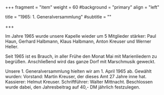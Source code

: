 +++
fragment = "item"
weight = 60
#background = "primary"
align = "left"

title = "1965: 1. Generalversammlung"
#subtitle = ""

+++

Im Jahre 1965 wurde unsere Kapelle wieder um 5 Mitglieder stärker: Paul Haun, Gerhard Halbmann, Klaus Halbmann,
Anton Kreuser und Werner Heller.

 

Seit 1965 ist es Brauch, in aller Frühe den Monat Mai mit Marienliedern zu begrüßen.
Anschließend wird das ganze Dorf mit Marschmusik geweckt.

 

Unsere 1. Generalversammlung hielten wir am 1. April 1965 ab.
Gewählt wurden: Vorstand: Martin Kreuser, der dieses Amt 27 Jahre inne hat.
Kassierer: Helmut Kreuser. Schriftführer: Walter Mittnacht.
Beschlossen wurde dabei, den Jahresbeitrag auf 40,- DM jährlich festzulegen.